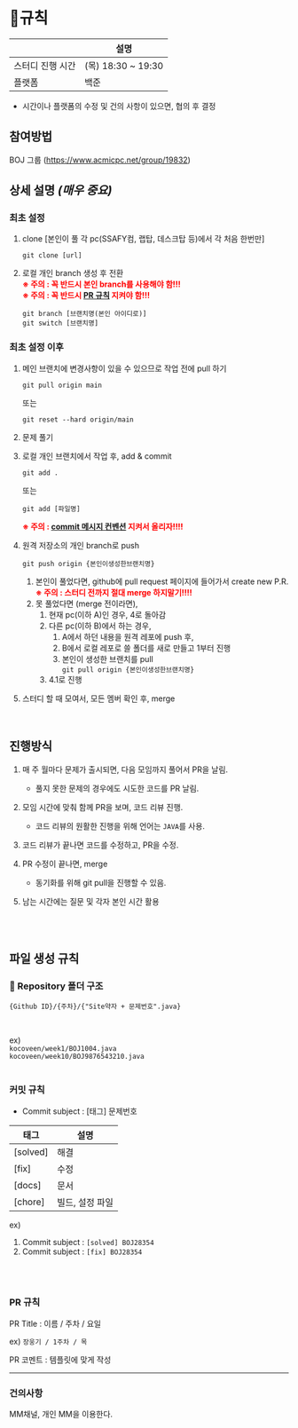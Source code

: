 # 📜규칙

|  | 설명 |
| --- | --- |
| 스터디 진행 시간 | (목) 18:30 ~ 19:30 |
| 플랫폼 | 백준 |

* 시간이나 플랫폼의 수정 및 건의 사항이 있으면, 협의 후 결정


## 참여방법

BOJ 그룹 (https://www.acmicpc.net/group/19832)

## 상세 설명 *(매우 중요)*
### 최초 설정
1. clone [본인이 풀 각 pc(SSAFY컴, 랩탑, 데스크탑 등)에서 각 처음 한번만]
   ```
   git clone [url]
   ```
2. 로컬 개인 branch 생성 후 전환
<br><span style="color:red"><strong> ※ 주의 : 꼭 반드시 본인 branch를 사용해야 함!!!</strong></span>
<br><span style="color:red"><strong> ※ 주의 : 꼭 반드시 [PR 규칙](#pullrequest) 지켜야 함!!!</strong></span><br>
    ```
    git branch [브랜치명(본인 아이디로)]
    git switch [브랜치명]
    ```

### 최초 설정 이후
1. 메인 브랜치에 변경사항이 있을 수 있으므로 작업 전에 pull 하기
   ```
   git pull origin main
   ```
   또는<br>
   
   ```
   git reset --hard origin/main
   ```
  
2. 문제 풀기
3. 로컬 개인 브랜치에서 작업 후, add & commit
   ```
   git add .
   ```
   또는<br/>
   ```
   git add [파일명]
   ```
   <span style="color:red"><strong> ※ 주의 : [commit 메시지 컨벤션](#commit) 지켜서 올리자!!!!</strong></span><br>
4. 원격 저장소의 개인 branch로 push  
    ```
    git push origin {본인이생성한브랜치명}
    ```
    1. 본인이 풀었다면,  github에 pull request 페이지에 들어가서 create new P.R.
    <br><span style="color:red"><strong> ※ 주의 : 스터디 전까지 절대 merge 하지말기!!!!</strong></span><br>
    2. 못 풀었다면 (merge 전이라면),
        1. 현재 pc(이하 A)인 경우, 4로 돌아감
        2. 다른 pc(이하 B)에서 하는 경우,
            1. A에서 하던 내용을 원격 레포에 push 후,
            2. B에서 로컬 레포로 쓸 폴더를 새로 만들고 1부터 진행
            3. 본인이 생성한 브랜치를 pull
            <br>`git pull origin {본인이생성한브랜치명}`
        3. 4.1로 진행

5. 스터디 할 때 모여서, 모든 멤버 확인 후, merge

<br>

## 진행방식

1. 매 주 월마다 문제가 출시되면, 다음 모임까지 풀어서 PR을 날림.

    - 풀지 못한 문제의 경우에도 시도한 코드를 PR 날림.


2. 모임 시간에 맞춰 함께 PR을 보며, 코드 리뷰 진행.
    - 코드 리뷰의 원활한 진행을 위해 언어는 `JAVA`를 사용.

3. 코드 리뷰가 끝나면 코드를 수정하고, PR을 수정.
4. PR 수정이 끝나면, merge
    - 동기화를 위해 git pull을 진행할 수 있음.

5. 남는 시간에는 질문 및 각자 본인 시간 활용

<br><br>

## 파일 생성 규칙

### 📁 Repository 폴더 구조
```
{Github ID}/{주차}/{"Site약자 + 문제번호".java}
```

<br>

ex) <br>
`kocoveen/week1/BOJ1004.java` <br>
`kocoveen/week10/BOJ9876543210.java` <br>
<br>

### 커밋 규칙 <a id="commit"></a>

- Commit subject : [태그] 문제번호

| 태그 | 설명 |
| --- | --- |
| [solved] | 해결 |
| [fix] | 수정 |
| [docs] | 문서 |
| [chore] | 빌드, 설정 파일 |

ex)

1. Commit subject : `[solved] BOJ28354`
2. Commit subject : `[fix] BOJ28354` 

<br><br>

### PR 규칙 <a id="pullrequest"></a>

PR Title : 이름 / 주차 / 요일

ex)  `장웅기 / 1주차 / 목`

PR 코멘트 : 템플릿에 맞게 작성

---

### 건의사항

MM채널, 개인 MM을 이용한다.
